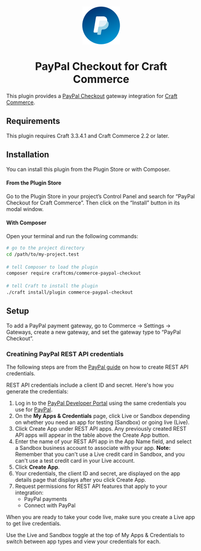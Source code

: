 <p align="center"><img src="./src/icon.svg" width="100" height="100" alt="PayPal Checkout for Craft Commerce icon"></p>

<h1 align="center">PayPal Checkout for Craft Commerce</h1>

This plugin provides a [PayPal Checkout](https://www.paypal.com/uk/webapps/mpp/checkout) gateway integration for [Craft Commerce](https://craftcms.com/commerce).

## Requirements

This plugin requires Craft 3.3.4.1 and Craft Commerce 2.2 or later.

## Installation

You can install this plugin from the Plugin Store or with Composer.

#### From the Plugin Store

Go to the Plugin Store in your project’s Control Panel and search for “PayPal Checkout for Craft Commerce”. Then click on the “Install” button in its modal window.

#### With Composer

Open your terminal and run the following commands:

```bash
# go to the project directory
cd /path/to/my-project.test

# tell Composer to load the plugin
composer require craftcms/commerce-paypal-checkout

# tell Craft to install the plugin
./craft install/plugin commerce-paypal-checkout
```

## Setup

To add a PayPal payment gateway, go to Commerce → Settings → Gateways, create a new gateway, and set the gateway type to “PayPal Checkout”.

### Creatining PayPal REST API credentials

The following steps are from the [PayPal guide](https://www.paypal.com/us/smarthelp/article/how-do-i-create-rest-api-credentials-ts1949) on how to create REST API credentials. 

REST API credentials include a client ID and secret. Here's how you generate the credentials:

1. Log in to the [PayPal Developer Portal](https://developer.paypal.com/) using the same credentials you use for [PayPal](https://paypal.com/).
1. On the **My Apps & Credentials** page, click Live or Sandbox depending on whether you need an app for testing (Sandbox) or going live (Live).
1. Click Create App under REST API apps. Any previously created REST API apps will appear in the table above the Create App button.
1. Enter the name of your REST API app in the App Name field, and select a Sandbox business account to associate with your app.
**Note:** Remember that you can't use a Live credit card in Sandbox, and you can't use a test credit card in your Live account.
1. Click **Create App**.
1. Your credentials, the client ID and secret, are displayed on the app details page that displays after you click Create App.
1. Request permissions for REST API features that apply to your integration:
    - PayPal payments
    - Connect with PayPal

When you are ready to take your code live, make sure you create a Live app to get live credentials.

Use the Live and Sandbox toggle at the top of My Apps & Credentials to switch between app types and view your credentials for each.